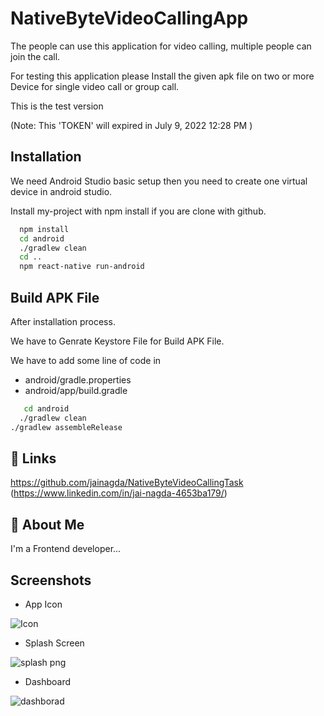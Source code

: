 
# NativeByteVideoCallingApp

The people can use this application for video calling,
multiple people can join the call.
 
For testing this application please Install the given apk file on two or more Device for single video call or group call. 

This is the test version 
 
 (Note: This 'TOKEN' will expired in July 9, 2022 12:28 PM )

## Installation
We need Android Studio basic setup then you need to create one virtual device in android studio.

Install my-project with npm install if you are clone with github. 

```bash
  npm install
  cd android
  ./gradlew clean
  cd ..
  npm react-native run-android
```
    
## Build APK File

After installation process.

We have to Genrate Keystore File for Build APK File.

We have to add some line of code in 
 - android/gradle.properties
 - android/app/build.gradle

```bash
   cd android
  ./gradlew clean
./gradlew assembleRelease
```
## 🔗 Links
https://github.com/jainagda/NativeByteVideoCallingTask
(https://www.linkedin.com/in/jai-nagda-4653ba179/)
  
## 🚀 About Me
I'm a Frontend developer...
  
## Screenshots 
 - App Icon

![Icon](https://user-images.githubusercontent.com/63839053/177988043-bc8c832e-8b51-488b-bca1-81a81b99a8c7.png)

- Splash Screen 

![splash png](https://user-images.githubusercontent.com/63839053/177988057-59613a12-404d-416d-8721-d137c540a45e.png)

- Dashboard 

![dashborad](https://user-images.githubusercontent.com/63839053/177989930-4d017b30-e7ef-4b3a-88b1-b57efa8b881c.jpg)
